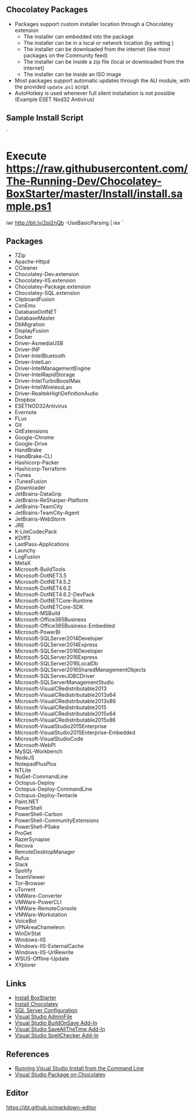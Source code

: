 ## Chocolatey Packages
  * Packages support custom installer location through a Chocolatey extension
    * The installer can embedded into the package
    * The installer can be in a local or network location (by setting )
    * The installer can be downloaded from the internet (like most packages on the Community feed)
    * The installer can be inside a zip file (local or downloaded from the internet)
    * The installer can be inside an ISO image
  * Most packages support automatic updates through the AU module, with the provided `update.ps1` script
  * AutoHotkey is used whenever full silent installation is not possible (Example ESET Nod32 Antivirus)

## Sample Install Script
  `
  # Execute https://raw.githubusercontent.com/The-Running-Dev/Chocolatey-BoxStarter/master/Install/install.sample.ps1
  iwr http://bit.ly/2pj2nQb -UseBasicParsing | iex
  `

## Packages
  * 7Zip
  * Apache-Httpd
  * CCleaner
  * Chocolatey-Dev.extension
  * Chocolatey-IIS.extension
  * Chocolatey-Package.extension
  * Chocolatey-SQL.extension
  * ClipboardFusion
  * ConEmu
  * DatabaseDotNET
  * DatabaseMaster
  * DbMigration
  * DisplayFusion
  * Docker
  * Driver-AsmediaUSB
  * Driver-INF
  * Driver-IntelBluetooth
  * Driver-IntelLan
  * Driver-IntelManagementEngine
  * Driver-IntelRapidStorage
  * Driver-IntelTurboBoostMax
  * Driver-IntelWirelessLan
  * Driver-RealtekHighDefinitionAudio
  * Dropbox
  * ESETNOD32Antivirus
  * Evernote
  * FLux
  * Git
  * GitExtensions
  * Google-Chrome
  * Google-Drive
  * HandBrake
  * HandBrake-CLI
  * Hashicorp-Packer
  * Hashicorp-Terraform
  * iTunes
  * iTunesFusion
  * jDownloader
  * JetBrains-DataGrip
  * JetBrains-ReSharper-Platform
  * JetBrains-TeamCity
  * JetBrains-TeamCity-Agent
  * JetBrains-WebStorm
  * JRE
  * K-LiteCodecPack
  * KDiff3
  * LastPass-Applications
  * Launchy
  * LogFusion
  * MetaX
  * Microsoft-BuildTools
  * Microsoft-DotNET3.5
  * Microsoft-DotNET4.5.2
  * Microsoft-DotNET4.6.2
  * Microsoft-DotNET4.6.2-DevPack
  * Microsoft-DotNETCore-Runtime
  * Microsoft-DotNETCore-SDK
  * Microsoft-MSBuild
  * Microsoft-Office365Business
  * Microsoft-Office365Business-Embedded
  * Microsoft-PowerBI
  * Microsoft-SQLServer2014Developer
  * Microsoft-SQLServer2014Express
  * Microsoft-SQLServer2016Developer
  * Microsoft-SQLServer2016Express
  * Microsoft-SQLServer2016LocalDb
  * Microsoft-SQLServer2016SharedManagementObjects
  * Microsoft-SQLServerJDBCDriver
  * Microsoft-SQLServerManagementStudio
  * Microsoft-VisualCRedistributable2013
  * Microsoft-VisualCRedistributable2013x64
  * Microsoft-VisualCRedistributable2013x86
  * Microsoft-VisualCRedistributable2015
  * Microsoft-VisualCRedistributable2015x64
  * Microsoft-VisualCRedistributable2015x86
  * Microsoft-VisualStudio2015Enterprise
  * Microsoft-VisualStudio2015Enterprise-Embedded
  * Microsoft-VisualStudioCode
  * Microsoft-WebPI
  * MySQL-Workbench
  * NodeJS
  * NotepadPlusPlus
  * NTLite
  * NuGet-CommandLine
  * Octopus-Deploy
  * Octopus-Deploy-CommandLine
  * Octopus-Deploy-Tentacle
  * Paint.NET
  * PowerShell
  * PowerShell-Carbon
  * PowerShell-CommunityExtensions
  * PowerShell-PSake
  * ProGet
  * RazerSynapse
  * Recuva
  * RemoteDesktopManager
  * Rufus
  * Slack
  * Spotify
  * TeamViewer
  * Tor-Browser
  * uTorrent
  * VMWare-Converter
  * VMWare-PowerCLI
  * VMWare-RemoteConsole
  * VMWare-Workstation
  * VoiceBot
  * VPNAreaChameleon
  * WinDirStat
  * Windows-IIS
  * Windows-IIS-ExternalCache
  * Windows-IIS-UrlRewrite
  * WSUS-Offline-Update
  * XYplorer


## Links
  * [Install BoxStarter](http://bit.ly/win10boxstarter)
  * [Install Chocolatey](http://bit.ly/win10boxstarter-choco)
  * [SQL Server Configuration](http://bit.ly/win10boxstarter-sqlserverconfig)
  * [Visual Studio AdminFile](http://bit.ly/win10boxstarter-vsadmin)
  * [Visual Studio BuildOnSave Add-In](http://bit.ly/win10boxstarert-vs-buildonsave)
  * [Visual Studio SaveAllTheTime Add-In](http://bit.ly/win10boxstarert-vs-saveallthetime)
  * [Visual Studio SpellChecker Add-In](http://bit.ly/win10boxstarter-vs-spellchecker)

## References
  * [Running Visual Studio Install from the Command Line](https://msdn.microsoft.com/en-us/library/mt720584.aspx)
  * [Visual Studio Package on Chocolatey](https://chocolatey.org/packages/VisualStudio2015Enterprise)

## Editor
https://jbt.github.io/markdown-editor
